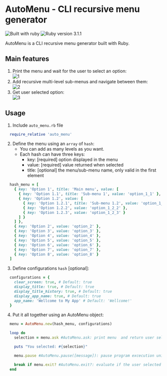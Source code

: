 # AutoMenu - CLI recursive menu generator
![Built with ruby](https://img.shields.io/badge/built%20with-ruby-red)
![Ruby version 3.1.1](https://img.shields.io/badge/ruby%20version-3.1.3-brightgreen)

AutoMenu is a CLI recursive menu generator built with Ruby.

## Main features
  1. Print the menu and wait for the user to select an option:
  <br>![1](https://user-images.githubusercontent.com/24418924/235226334-c8013cb7-6bb8-4dc0-bb11-def9b2a3af8f.PNG)
  2. Add recursive multi-level sub-menus and navigate between them:
  <br>![2](https://user-images.githubusercontent.com/24418924/235226363-3dca5a69-4cc0-4b58-9d0f-fdbcce6ea9e8.PNG)
  3. Get user selected option:
  <br>![3](https://user-images.githubusercontent.com/24418924/235226385-9a9af2a5-c5d7-4505-8114-96556e667213.PNG)

## Usage
  1. Include `auto_menu.rb` file

```ruby
  require_relative 'auto_menu'
```

  2. Define the menu using an `array` of `hash`:
      - You can add as many levels as you want.
      - Each hash can have three keys:
        - key: [required] option displayed in the menu
        - value: [required] value returned when selected
        - title: [optional] the menu/sub-menu name, only valid in the first element

```ruby
  hash_menu = [
    { key: 'Option 1', title: 'Main menu', value: [
      { key: 'Option 1.1', title: 'Sub-menu 1', value: 'option_1_1' },
      { key: 'Option 1.2', value: [
        { key: 'Option 1.2.1', title: 'Sub-menu 1.2', value: 'option_1_2_1' },
        { key: 'Option 1.2.2', value: 'option_1_2_2' },
        { key: 'Option 1.2.3', value: 'option_1_2_3' }
      ] }
    ] },
    { key: 'Option 2', value: 'option_2' },
    { key: 'Option 3', value: 'option_3' },
    { key: 'Option 4', value: 'option_4' },
    { key: 'Option 5', value: 'option_5' },
    { key: 'Option 6', value: 'option_6' },
    { key: 'Option 7', value: 'option_7' },
    { key: 'Option 8', value: 'option_8' }
  ]
```
  3. Define configurations `hash` [optional]:

```ruby
  configurations = {
    clear_screen: true, # Default: true
    display_title: true, # Default: true
    display_title_history: true, # Default: true
    display_app_name: true, # Default: true
    app_name: 'Wellcome to My App' # Default: 'Wellcome!'
  }
```

  4. Put it all together using an AutoMenu object:

```ruby
  menu = AutoMenu.new(hash_menu, configurations)

  loop do
    selection = menu.ask #AutoMenu.ask: print menu  and return user selected option

    puts "You selected: #{selection}"

    menu.pause #AutoMenu.pause([message]): pause program excecution unitl user press enter

    break if menu.exit? #AutoMenu.exit?: evaluate if the user selected 'exit' option
  end
```
